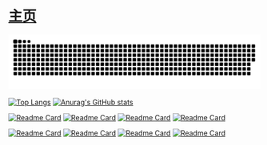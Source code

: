 # [主页](https://OnClick9927.github.io)
<picture>
  <source media="(prefers-color-scheme: dark)" srcset="https://raw.githubusercontent.com/OnClick9927/OnClick9927/output/github-contribution-grid-snake-dark.svg">
  <source media="(prefers-color-scheme: light)" srcset="https://raw.githubusercontent.com/OnClick9927/OnClick9927/output/github-contribution-grid-snake.svg">
  <img alt="github contribution grid snake animation" src="https://raw.githubusercontent.com/OnClick9927/OnClick9927/output/github-contribution-grid-snake.svg">
</picture>

[![Top Langs](https://github-readme-stats.vercel.app/api/top-langs/?username=OnClick9927&layout=compact&theme=dark&show_icons=falsehifoshd)](https://OnClick9927.github.io)
[![Anurag's GitHub stats](https://github-readme-stats.vercel.app/api?username=OnClick9927&hide=prs&count_private=true&theme=dark&show_icons=truehifoshd)](https://OnClick9927.github.io)

[![Readme Card](https://github-readme-stats.vercel.app/api/pin/?username=OnClick9927&repo=IFramework&theme=dark&show_icons=falsehifoshd)](https://github.com/OnClick9927/IFramework)
[![Readme Card](https://github-readme-stats.vercel.app/api/pin/?username=OnClick9927&repo=IFramework-Unity&theme=dark&show_icons=falsehifoshd)](https://github.com/OnClick9927/IFramework-Unity)
[![Readme Card](https://github-readme-stats.vercel.app/api/pin/?username=OnClick9927&repo=WooAsset&theme=dark&show_icons=falsehifoshd)](https://github.com/OnClick9927/WooAsset)
[![Readme Card](https://github-readme-stats.vercel.app/api/pin/?username=OnClick9927&repo=WooLocalization&theme=dark&show_icons=falsehifoshd)](https://github.com/OnClick9927/WooLocalization)



[![Readme Card](https://github-readme-stats.vercel.app/api/pin/?username=OnClick9927&repo=WooPool&theme=dark&show_icons=falsehifoshd)](https://github.com/OnClick9927/WooPool)
[![Readme Card](https://github-readme-stats.vercel.app/api/pin/?username=OnClick9927&repo=ActionEditor&theme=dark&show_icons=falsehifoshd)](https://github.com/OnClick9927/ActionEditor)
[![Readme Card](https://github-readme-stats.vercel.app/api/pin/?username=OnClick9927&repo=WooServer&theme=dark&show_icons=falsehifoshd)](https://github.com/OnClick9927/WooServer)
[![Readme Card](https://github-readme-stats.vercel.app/api/pin/?username=OnClick9927&repo=WooAudio&theme=dark&show_icons=falsehifoshd)](https://github.com/OnClick9927/WooAudio)

